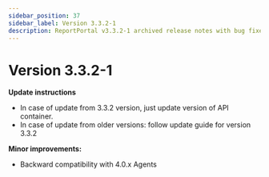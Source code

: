 ```yaml
---
sidebar_position: 37
sidebar_label: Version 3.3.2-1
description: ReportPortal v3.3.2-1 archived release notes with bug fixes and enhanced test automation reporting tools stability.
---
```


# Version 3.3.2-1

**Update instructions**
- In case of update from 3.3.2 version, just update version of API container.
- In case of update from older versions: follow update guide for version 3.3.2

**Minor improvements:**
- Backward compatibility with 4.0.x Agents

